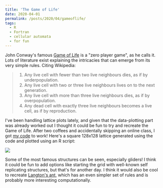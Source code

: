 ```yaml
---
title: 'The Game of Life'
date: 2020-04-01
permalink: /posts/2020/04/gameoflife/
tags:
  - R
  - Fortran
  - cellular automata
  - for fun
---
```


John Conway's famous [Game of Life](https://en.wikipedia.org/wiki/Conway%27s_Game_of_Life) is a "zero player game", as he calls it. Lots of literature exist explaining the intricacies that can emerge from its very simple rules. Citing Wikipedia:

 > 1. Any live cell with fewer than two live neighbours dies, as if by underpopulation.
 > 2. Any live cell with two or three live neighbours lives on to the next generation.
 > 3. Any live cell with more than three live neighbours dies, as if by overpopulation.
 > 4. Any dead cell with exactly three live neighbours becomes a live cell, as if by reproduction.

I've been handling lattice plots lately, and given that the data-plotting part was already worked out I thought it could be fun to try and recreate the Game of Life. After two coffees and accidentally skipping an online class, I got [my code](https://github.com/malmriv/gameoflife) to work! Here's a square 128x128 lattice generated using the code and plotted using an R script:

![](https://github.com/malmriv/gameoflife/blob/master/animation.gif?raw=true)

 Some of the most famous structures can be seen, especially gliders! I think it could be fun to add options like starting the grid with well-known self replicating structures, but that's for another day. I think it would also be cool to recreate [Langton's ant](https://en.wikipedia.org/wiki/Langton%27s_ant), which has an even simpler set of rules and is probably more interesting computationally.
